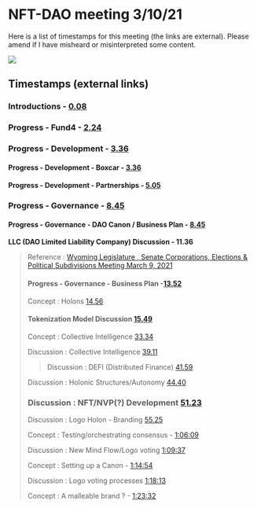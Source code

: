 # NFT-DAO meeting 3/10/21

Here is a list of timestamps for this meeting \(the links are external\). Please amend if I have misheard or misinterpreted some content.

[![](http://img.youtube.com/vi/PuFTQ13-bT0/0.jpg)](http://www.youtube.com/watch?v=PuFTQ13-bT0)

## Timestamps \(external links\)

### Introductions - [0.08](https://youtu.be/PuFTQ13-bT0?t=8)

### Progress - Fund4 - [2.24](https://youtu.be/PuFTQ13-bT0?t=144)

### Progress - Development - [3.36](https://youtu.be/PuFTQ13-bT0?t=216)

#### Progress - Development - Boxcar - [3.36](https://youtu.be/PuFTQ13-bT0?t=216)

#### Progress - Development - Partnerships - [5.05](https://youtu.be/PuFTQ13-bT0?t=305)

### Progress - Governance - [8.45](https://youtu.be/PuFTQ13-bT0?t=525)

#### Progress - Governance - DAO Canon / Business Plan - [8.45](https://youtu.be/PuFTQ13-bT0?t=525)

**LLC \(DAO Limited Liability Company\) Discussion - 11.36**

> Reference : [Wyoming Legislature , Senate Corporations, Elections & Political Subdivisions Meeting March 9, 2021](https://www.youtube.com/watch?v=LCZXADsIbWs)
>
> #### Progress - Governance - Business Plan -[13.52](https://youtu.be/PuFTQ13-bT0?t=832)
>
> Concept : Holons [14.56](https://youtu.be/PuFTQ13-bT0?t=896)
>
> #### Tokenization Model Discussion [15.49](https://youtu.be/PuFTQ13-bT0?t=949)
>
> Concept : Collective Intelligence [33.34](https://youtu.be/PuFTQ13-bT0?t=2014)
>
> Discussion : Collective Intelligence [39.11](https://youtu.be/PuFTQ13-bT0?t=2351)
>
> > Discussion : DEFI \(Distributed Finance\) [41.59](https://youtu.be/PuFTQ13-bT0?t=2519)
>
> Discussion : Holonic Structures/Autonomy [44.40](https://youtu.be/PuFTQ13-bT0?t=2680)
>
> ### Discussion : NFT/NVP\(?\) Development [51.23](https://youtu.be/PuFTQ13-bT0?t=3083)
>
> Discussion : Logo Holon - Branding [55.25](https://youtu.be/PuFTQ13-bT0?t=3325)
>
> Concept : Testing/orchestrating consensus - [1:06:09](https://youtu.be/PuFTQ13-bT0?t=3969)
>
> Discussion : New Mind Flow/Logo voting [1:09:37](https://youtu.be/PuFTQ13-bT0?t=4177)
>
> Concept : Setting up a Canon - [1:14:54](https://youtu.be/PuFTQ13-bT0?t=4494)
>
> Discussion : Logo voting processes [1:18:13](https://youtu.be/PuFTQ13-bT0?t=4693)
>
> Concept : A malleable brand ? - [1:23:32](https://youtu.be/PuFTQ13-bT0?t=5012)

